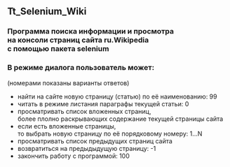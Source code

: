 ## Tt_Selenium_Wiki
### Программа поиска информации и просмотра <br> на консоли страниц сайта ru.Wikipedia <br> с помощью пакета selenium
### В режиме диалога пользователь может:
(номерами показаны варианты ответов)
* найти на сайте новую страницу (статью) по её наименованию: 99
* читать в режиме листания параграфы текущей статьи:   0
* просматривать список вложенных страниц, <br>более плолно раскрывающих содержание текущей страницы сайта
* если есть вложенные страницы, <br> то выбрать новую страницу по её порядковому номеру: 1...N
* просматривать список предыдущих страниц сайта
* возвратиться на предыдыдущую страницу: -1
* закончить работу c программой: 100


